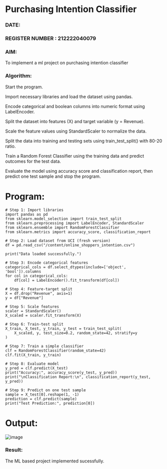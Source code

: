 # Purchasing Intention Classifier
### DATE:                                                                      
### REGISTER NUMBER : 212222040079
### AIM: 
To implement a ml project on purchasing intention classifier
### Algorithm:
Start the program.

Import necessary libraries and load the dataset using pandas.

Encode categorical and boolean columns into numeric format using LabelEncoder.

Split the dataset into features (X) and target variable (y = Revenue).

Scale the feature values using StandardScaler to normalize the data.

Split the data into training and testing sets using train_test_split() with 80-20 ratio.

Train a Random Forest Classifier using the training data and predict outcomes for the test data.

Evaluate the model using accuracy score and classification report, then predict one test sample and stop the program.
# Program:
```
# Step 1: Import libraries
import pandas as pd
from sklearn.model_selection import train_test_split
from sklearn.preprocessing import LabelEncoder, StandardScaler
from sklearn.ensemble import RandomForestClassifier
from sklearn.metrics import accuracy_score, classification_report

# Step 2: Load dataset from UCI (fresh version)
df = pd.read_csv("/content/online_shoppers_intention.csv")

print("Data loaded successfully.")

# Step 3: Encode categorical features
categorical_cols = df.select_dtypes(include=['object', 'bool']).columns
for col in categorical_cols:
    df[col] = LabelEncoder().fit_transform(df[col])

# Step 4: Feature-target split
X = df.drop("Revenue", axis=1)
y = df["Revenue"]

# Step 5: Scale features
scaler = StandardScaler()
X_scaled = scaler.fit_transform(X)

# Step 6: Train-test split
X_train, X_test, y_train, y_test = train_test_split(
    X_scaled, y, test_size=0.2, random_state=42, stratify=y
)

# Step 7: Train a simple classifier
clf = RandomForestClassifier(random_state=42)
clf.fit(X_train, y_train)

# Step 8: Evaluate model
y_pred = clf.predict(X_test)
print("Accuracy:", accuracy_score(y_test, y_pred))
print("\nClassification Report:\n", classification_report(y_test, y_pred))

# Step 9: Predict on one test sample
sample = X_test[0].reshape(1, -1)
prediction = clf.predict(sample)
print("Test Prediction:", prediction[0])

```

# Output:
![image](https://github.com/user-attachments/assets/215fa4e7-ffe7-46c9-bcb2-43e7f2846fec)




### Result:
The ML based project implemented sucessfully.
